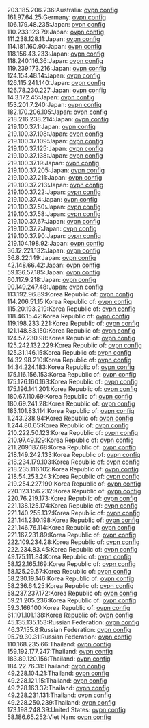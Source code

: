 203.185.206.236:Australia: [ovpn config](vpn/203_185_206_236.ovpn)  
161.97.64.25:Germany: [ovpn config](vpn/161_97_64_25.ovpn)  
106.179.48.235:Japan: [ovpn config](vpn/106_179_48_235.ovpn)  
110.233.123.79:Japan: [ovpn config](vpn/110_233_123_79.ovpn)  
111.238.128.11:Japan: [ovpn config](vpn/111_238_128_11.ovpn)  
114.181.160.90:Japan: [ovpn config](vpn/114_181_160_90.ovpn)  
118.156.43.233:Japan: [ovpn config](vpn/118_156_43_233.ovpn)  
118.240.116.36:Japan: [ovpn config](vpn/118_240_116_36.ovpn)  
119.239.173.216:Japan: [ovpn config](vpn/119_239_173_216.ovpn)  
124.154.48.14:Japan: [ovpn config](vpn/124_154_48_14.ovpn)  
126.115.241.140:Japan: [ovpn config](vpn/126_115_241_140.ovpn)  
126.78.230.227:Japan: [ovpn config](vpn/126_78_230_227.ovpn)  
14.3.172.45:Japan: [ovpn config](vpn/14_3_172_45.ovpn)  
153.201.7.240:Japan: [ovpn config](vpn/153_201_7_240.ovpn)  
182.170.206.105:Japan: [ovpn config](vpn/182_170_206_105.ovpn)  
218.216.238.214:Japan: [ovpn config](vpn/218_216_238_214.ovpn)  
219.100.37.1:Japan: [ovpn config](vpn/219_100_37_1.ovpn)  
219.100.37.108:Japan: [ovpn config](vpn/219_100_37_108.ovpn)  
219.100.37.109:Japan: [ovpn config](vpn/219_100_37_109.ovpn)  
219.100.37.125:Japan: [ovpn config](vpn/219_100_37_125.ovpn)  
219.100.37.138:Japan: [ovpn config](vpn/219_100_37_138.ovpn)  
219.100.37.19:Japan: [ovpn config](vpn/219_100_37_19.ovpn)  
219.100.37.205:Japan: [ovpn config](vpn/219_100_37_205.ovpn)  
219.100.37.211:Japan: [ovpn config](vpn/219_100_37_211.ovpn)  
219.100.37.213:Japan: [ovpn config](vpn/219_100_37_213.ovpn)  
219.100.37.22:Japan: [ovpn config](vpn/219_100_37_22.ovpn)  
219.100.37.4:Japan: [ovpn config](vpn/219_100_37_4.ovpn)  
219.100.37.50:Japan: [ovpn config](vpn/219_100_37_50.ovpn)  
219.100.37.58:Japan: [ovpn config](vpn/219_100_37_58.ovpn)  
219.100.37.67:Japan: [ovpn config](vpn/219_100_37_67.ovpn)  
219.100.37.7:Japan: [ovpn config](vpn/219_100_37_7.ovpn)  
219.100.37.90:Japan: [ovpn config](vpn/219_100_37_90.ovpn)  
219.104.198.92:Japan: [ovpn config](vpn/219_104_198_92.ovpn)  
36.12.221.132:Japan: [ovpn config](vpn/36_12_221_132.ovpn)  
36.8.22.149:Japan: [ovpn config](vpn/36_8_22_149.ovpn)  
42.148.66.42:Japan: [ovpn config](vpn/42_148_66_42.ovpn)  
59.136.57.185:Japan: [ovpn config](vpn/59_136_57_185.ovpn)  
60.117.9.218:Japan: [ovpn config](vpn/60_117_9_218.ovpn)  
90.149.247.48:Japan: [ovpn config](vpn/90_149_247_48.ovpn)  
113.192.96.89:Korea Republic of: [ovpn config](vpn/113_192_96_89.ovpn)  
114.206.51.15:Korea Republic of: [ovpn config](vpn/114_206_51_15.ovpn)  
115.20.193.219:Korea Republic of: [ovpn config](vpn/115_20_193_219.ovpn)  
118.46.15.42:Korea Republic of: [ovpn config](vpn/118_46_15_42.ovpn)  
119.198.233.221:Korea Republic of: [ovpn config](vpn/119_198_233_221.ovpn)  
121.148.83.150:Korea Republic of: [ovpn config](vpn/121_148_83_150.ovpn)  
124.57.230.98:Korea Republic of: [ovpn config](vpn/124_57_230_98.ovpn)  
125.242.132.229:Korea Republic of: [ovpn config](vpn/125_242_132_229.ovpn)  
125.31.146.15:Korea Republic of: [ovpn config](vpn/125_31_146_15.ovpn)  
14.32.98.210:Korea Republic of: [ovpn config](vpn/14_32_98_210.ovpn)  
14.34.224.183:Korea Republic of: [ovpn config](vpn/14_34_224_183.ovpn)  
175.116.156.153:Korea Republic of: [ovpn config](vpn/175_116_156_153.ovpn)  
175.126.160.163:Korea Republic of: [ovpn config](vpn/175_126_160_163.ovpn)  
175.196.141.201:Korea Republic of: [ovpn config](vpn/175_196_141_201.ovpn)  
180.67.110.69:Korea Republic of: [ovpn config](vpn/180_67_110_69.ovpn)  
180.69.241.28:Korea Republic of: [ovpn config](vpn/180_69_241_28.ovpn)  
183.101.83.114:Korea Republic of: [ovpn config](vpn/183_101_83_114.ovpn)  
1.243.238.94:Korea Republic of: [ovpn config](vpn/1_243_238_94.ovpn)  
1.244.80.65:Korea Republic of: [ovpn config](vpn/1_244_80_65.ovpn)  
210.222.50.123:Korea Republic of: [ovpn config](vpn/210_222_50_123.ovpn)  
210.97.49.129:Korea Republic of: [ovpn config](vpn/210_97_49_129.ovpn)  
211.209.187.68:Korea Republic of: [ovpn config](vpn/211_209_187_68.ovpn)  
218.149.242.133:Korea Republic of: [ovpn config](vpn/218_149_242_133.ovpn)  
218.234.179.103:Korea Republic of: [ovpn config](vpn/218_234_179_103.ovpn)  
218.235.116.102:Korea Republic of: [ovpn config](vpn/218_235_116_102.ovpn)  
218.54.253.243:Korea Republic of: [ovpn config](vpn/218_54_253_243.ovpn)  
219.254.227.190:Korea Republic of: [ovpn config](vpn/219_254_227_190.ovpn)  
220.123.156.232:Korea Republic of: [ovpn config](vpn/220_123_156_232.ovpn)  
220.76.219.173:Korea Republic of: [ovpn config](vpn/220_76_219_173.ovpn)  
221.138.125.174:Korea Republic of: [ovpn config](vpn/221_138_125_174.ovpn)  
221.140.255.132:Korea Republic of: [ovpn config](vpn/221_140_255_132.ovpn)  
221.141.230.198:Korea Republic of: [ovpn config](vpn/221_141_230_198.ovpn)  
221.146.76.114:Korea Republic of: [ovpn config](vpn/221_146_76_114.ovpn)  
221.167.231.89:Korea Republic of: [ovpn config](vpn/221_167_231_89.ovpn)  
222.109.234.28:Korea Republic of: [ovpn config](vpn/222_109_234_28.ovpn)  
222.234.83.45:Korea Republic of: [ovpn config](vpn/222_234_83_45.ovpn)  
49.175.111.84:Korea Republic of: [ovpn config](vpn/49_175_111_84.ovpn)  
58.122.165.169:Korea Republic of: [ovpn config](vpn/58_122_165_169.ovpn)  
58.125.29.57:Korea Republic of: [ovpn config](vpn/58_125_29_57.ovpn)  
58.230.19.146:Korea Republic of: [ovpn config](vpn/58_230_19_146.ovpn)  
58.236.64.25:Korea Republic of: [ovpn config](vpn/58_236_64_25.ovpn)  
58.237.237.172:Korea Republic of: [ovpn config](vpn/58_237_237_172.ovpn)  
59.21.205.236:Korea Republic of: [ovpn config](vpn/59_21_205_236.ovpn)  
59.3.166.100:Korea Republic of: [ovpn config](vpn/59_3_166_100.ovpn)  
61.101.101.138:Korea Republic of: [ovpn config](vpn/61_101_101_138.ovpn)  
45.135.135.153:Russian Federation: [ovpn config](vpn/45_135_135_153.ovpn)  
46.37.155.8:Russian Federation: [ovpn config](vpn/46_37_155_8.ovpn)  
95.79.30.31:Russian Federation: [ovpn config](vpn/95_79_30_31.ovpn)  
110.168.235.66:Thailand: [ovpn config](vpn/110_168_235_66.ovpn)  
159.192.177.247:Thailand: [ovpn config](vpn/159_192_177_247.ovpn)  
183.89.120.156:Thailand: [ovpn config](vpn/183_89_120_156.ovpn)  
184.22.76.31:Thailand: [ovpn config](vpn/184_22_76_31.ovpn)  
49.228.104.21:Thailand: [ovpn config](vpn/49_228_104_21.ovpn)  
49.228.121.15:Thailand: [ovpn config](vpn/49_228_121_15.ovpn)  
49.228.163.37:Thailand: [ovpn config](vpn/49_228_163_37.ovpn)  
49.228.231.131:Thailand: [ovpn config](vpn/49_228_231_131.ovpn)  
49.228.250.239:Thailand: [ovpn config](vpn/49_228_250_239.ovpn)  
173.198.248.39:United States: [ovpn config](vpn/173_198_248_39.ovpn)  
58.186.65.252:Viet Nam: [ovpn config](vpn/58_186_65_252.ovpn)  
